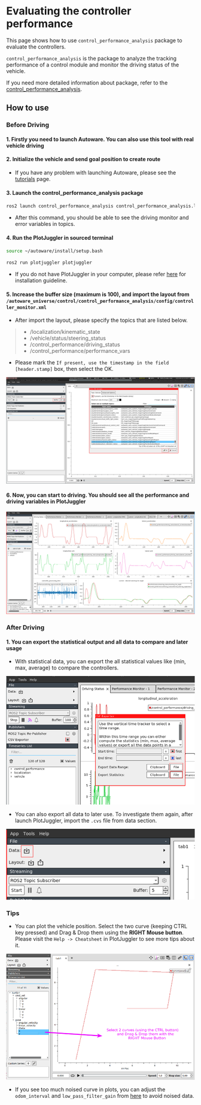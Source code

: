 # Evaluating the controller performance

This page shows how to use `control_performance_analysis` package to evaluate the controllers.

`control_performance_analysis` is the package to analyze the tracking performance of a control module
and monitor the driving status of the vehicle.

If you need more detailed information about package, refer to the [control_performance_analysis](https://github.com/autowarefoundation/autoware_universe/tree/main/control/control_performance_analysis).

## How to use

### Before Driving

#### 1. Firstly you need to launch Autoware. You can also use this tool with real vehicle driving

#### 2. Initialize the vehicle and send goal position to create route

- If you have any problem with launching Autoware, please see the [tutorials](../../../tutorials/index.md) page.

#### 3. Launch the control_performance_analysis package

```bash
ros2 launch control_performance_analysis control_performance_analysis.launch.xml
```

- After this command, you should be able to see the driving monitor and error variables in topics.

#### 4. Run the PlotJuggler in sourced terminal

```bash
source ~/autoware/install/setup.bash
```

```bash
ros2 run plotjuggler plotjuggler
```

- If you do not have PlotJuggler in your computer, please refer [here](https://github.com/facontidavide/PlotJuggler#installation) for installation guideline.

#### 5. Increase the buffer size (maximum is 100), and import the layout from `/autoware_universe/control/control_performance_analysis/config/controller_monitor.xml`

- After import the layout, please specify the topics that are listed below.

> - /localization/kinematic_state
> - /vehicle/status/steering_status
> - /control_performance/driving_status
> - /control_performance/performance_vars

- Please mark the `If present, use the timestamp in the field [header.stamp]` box, then select the OK.

![Start PlotJuggler](images/evaluating-controller-performance/start-plotjuggler.png)

#### 6. Now, you can start to driving. You should see all the performance and driving variables in PlotJuggler

![Controller Monitor](images/evaluating-controller-performance/controller-monitor.png)

### After Driving

#### 1. You can export the statistical output and all data to compare and later usage

- With statistical data, you can export the all statistical values like (min, max, average) to compare the controllers.

![CVS Export](images/evaluating-controller-performance/export-cvs.png)

- You can also export all data to later use. To investigate them again, after launch PlotJuggler, import the `.cvs` file from data section.

![Import Data](images/evaluating-controller-performance/import-data.png)

### Tips

- You can plot the vehicle position. Select the two curve (keeping CTRL key pressed) and Drag & Drop them using the **RIGHT Mouse button**. Please visit the `Help -> Cheatsheet` in PlotJuggler to see more tips about it.

![Plot XY Curve](images/evaluating-controller-performance/plot-xy.png)

- If you see too much noised curve in plots, you can adjust the `odom_interval` and `low_pass_filter_gain` from [here](https://github.com/autowarefoundation/autoware_universe/blob/main/control/control_performance_analysis/config/control_performance_analysis.param.yaml) to avoid noised data.
